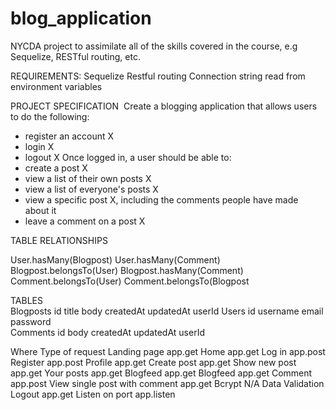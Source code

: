 # blog_application
NYCDA project to assimilate all of the skills covered in the course, e.g Sequelize, RESTful routing, etc.

REQUIREMENTS: 
Sequelize
Restful routing
Connection string read from environment variables

PROJECT SPECIFICATION 
Create a blogging application that allows users to do the following:
- register an account X 
- login X 
- logout X
Once logged in, a user should be able to: 
- create a post X 
- view a list of their own posts X 
- view a list of everyone's posts X 
- view a specific post X, including the comments people have made about it 
- leave a comment on a post X

TABLE RELATIONSHIPS

User.hasMany(Blogpost)
User.hasMany(Comment)
Blogpost.belongsTo(User)
Blogpost.hasMany(Comment)
Comment.belongsTo(User)
Comment.belongsTo(Blogpost

TABLES						
Blogposts	id	title	body	createdAt	updatedAt	userId
Users id	username	email	password		
Comments	id	body	createdAt	updatedAt	userId	

Where	        Type of request
Landing page	app.get
Home	        app.get
Log in	      app.post
Register	    app.post
Profile	      app.get
Create post	  app.get 
Show new post	app.get 
Your posts	  app.get 
Blogfeed	    app.get
Blogfeed	    app.get
Comment	      app.post
View single post with comment	app.get
Bcrypt	      N/A
Data Validation	
Logout	      app.get
Listen on port app.listen
						

